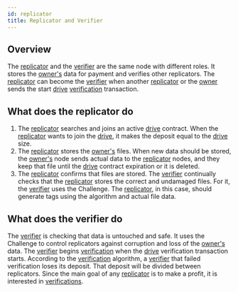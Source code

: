 ```yaml
---
id: replicator
title: Replicator and Verifier
---
```


## Overview

The [replicator](replicator.md) and the [verifier](replicator.md) are the same node with different roles. It stores the [owner's](owner.md) data for payment and verifies other replicators. The [replicator](replicator.md) can become the [verifier](replicator.md) when another [replicator](replicator.md) or the [owner](owner.md) sends the start [drive](../built_in_features/drive/overview.md) [verification](../algorithms/verification.md) transaction.

## What does the replicator do

1. The [replicator](replicator.md) searches and joins an active [drive](../built_in_features/drive/overview.md) contract. When the [replicator](replicator.md) wants to join the [drive](../built_in_features/drive/overview.md), it makes the deposit equal to the [drive](../built_in_features/drive/overview.md) size.
2. The [replicator](replicator.md) stores the [owner's](owner.md) files. When new data should be stored, the [owner's](owner.md) node sends actual data to the [replicator](replicator.md) nodes, and they keep that file until the [drive](../built_in_features/drive/overview.md) contract expiration or it is deleted.
3. The [replicator](replicator.md) confirms that files are stored. The [verifier](replicator.md) continually checks that the [replicator](replicator.md) stores the correct and undamaged files. For it, the [verifier](replicator.md) uses the Challenge. The [replicator](replicator.md), in this case, should generate tags using the algorithm and actual file data.

## What does the verifier do

The [verifier](replicator.md) is checking that data is untouched and safe. It uses the Challenge to control replicators against corruption and loss of the [owner's](owner.md) data. The [verifier](replicator.md) begins [verification](../algorithms/verification.md) when the [drive](../built_in_features/drive/overview.md) verification transaction starts. According to the [verification](../algorithms/verification.md) algorithm, a [verifier](replicator.md) that failed verification loses its deposit. That deposit will be divided between replicators. Since the main goal of any [replicator](replicator.md) is to make a profit, it is interested in [verifications](../algorithms/verification.md).
